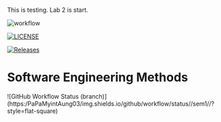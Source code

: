 This is testing.
Lab 2 is start.

![workflow](https://github.com/PaPaMyintAung03/sem1/actions/workflows/main.yml/badge.svg)

[![LICENSE](https://img.shields.io/github/license/PaPaMyintAung03/sem.svg?style=flat-square)](https://github.com/PaPaMyintAung03/sem1/blob/master/LICENSE)

[![Releases](https://img.shields.io/github/release/PaPaMyintAung03/sem/all.svg?style=flat-square)](https://github.com/PaPaMyintAung03/sem1/releases)

# Software Engineering Methods
![GitHub Workflow Status (branch)](https:/PaPaMyintAung03/img.shields.io/github/workflow/status//sem1/<action name taken from main.yml>/<branch>?style=flat-square)

